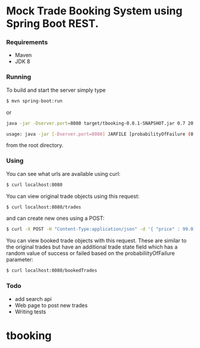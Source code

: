 # Mock Trade Booking System using Spring Boot REST.

### Requirements

- Maven
- JDK 8

### Running

To build and start the server simply type

```sh
$ mvn spring-boot:run
```
or
```sh
java -jar -Dserver.port=8080 target/tbooking-0.0.1-SNAPSHOT.jar 0.7 20
```

```sh
usage: java -jar [-Dserver.port=8080] JARFILE [probabilityOfFailure (0.0-1.0)]  numberOfInitialTrades
```
from the root directory.

### Using

You can see what urls are available using curl:

```sh
$ curl localhost:8080
```

You can view original trade objects using this request:

```sh
$ curl localhost:8080/trades
```

and can create new ones using a POST:

```sh
$ curl -X POST -H "Content-Type:application/json" -d '{ "price" : 99.0, "quantity" : 20.0, "instrument" : "bond1", "firmAccount" : "1234",  "counterParty"  : "Cust1" }' localhost:8080/trades
```

You can view booked trade objects with this request. These are similar to the original trades but have an additional trade state field which has a random value of success or failed based on the probabiliityOfFailure parameter:

```sh
$ curl localhost:8080/bookedTrades
```
### Todo

 - add search api
 - Web page to post new trades
 - Writing tests


# tbooking

